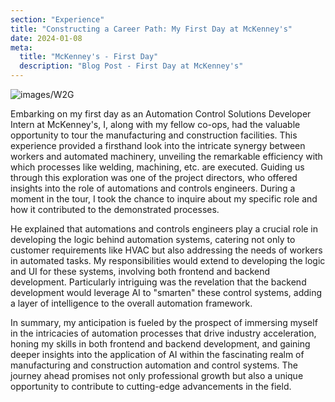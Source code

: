 ```yaml
---
section: "Experience"
title: "Constructing a Career Path: My First Day at McKenney's"
date: 2024-01-08
meta: 
  title: "McKenney's - First Day"
  description: "Blog Post - First Day at McKenney's"
---
```


![images/W2G](/images/mckenneys.jpg)

Embarking on my first day as an Automation Control Solutions Developer Intern at McKenney's, I, along with my fellow co-ops, had the valuable opportunity to tour the manufacturing and construction facilities. This experience provided a firsthand look into the intricate synergy between workers and automated machinery, unveiling the remarkable efficiency with which processes like welding, machining, etc. are executed. Guiding us through this exploration was one of the project directors, who offered insights into the role of automations and controls engineers. During a moment in the tour, I took the chance to inquire about my specific role and how it contributed to the demonstrated processes.

He explained that automations and controls engineers play a crucial role in developing the logic behind automation systems, catering not only to customer requirements like HVAC but also addressing the needs of workers in automated tasks. My responsibilities would extend to developing the logic and UI for these systems, involving both frontend and backend development. Particularly intriguing was the revelation that the backend development would leverage AI to "smarten" these control systems, adding a layer of intelligence to the overall automation framework.

In summary, my anticipation is fueled by the prospect of immersing myself in the intricacies of automation processes that drive industry acceleration, honing my skills in both frontend and backend development, and gaining deeper insights into the application of AI within the fascinating realm of manufacturing and construction automation and control systems. The journey ahead promises not only professional growth but also a unique opportunity to contribute to cutting-edge advancements in the field.